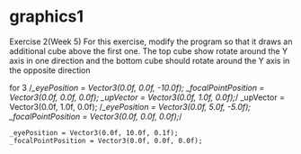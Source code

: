 # graphics1
Exercise 2(Week 5)
For this exercise, modify the program so that it draws an additional cube above the first one. The top
cube show rotate around the Y axis in one direction and the bottom cube should rotate around the Y
axis in the opposite direction

for 3 
/*_eyePosition = Vector3(0.0f, 0.0f, -10.0f);
	_focalPointPosition = Vector3(0.0f, 0.0f, 0.0f);
	_upVector = Vector3(0.0f, 1.0f, 0.0f);*/
	_upVector = Vector3(0.0f, 1.0f, 0.0f);
	/*_eyePosition = Vector3(0.0f, 5.0f, -5.0f);
	_focalPointPosition = Vector3(0.0f, 0.0f, 0.0f);*/

	_eyePosition = Vector3(0.0f, 10.0f, 0.1f);
	_focalPointPosition = Vector3(0.0f, 0.0f, 0.0f);

